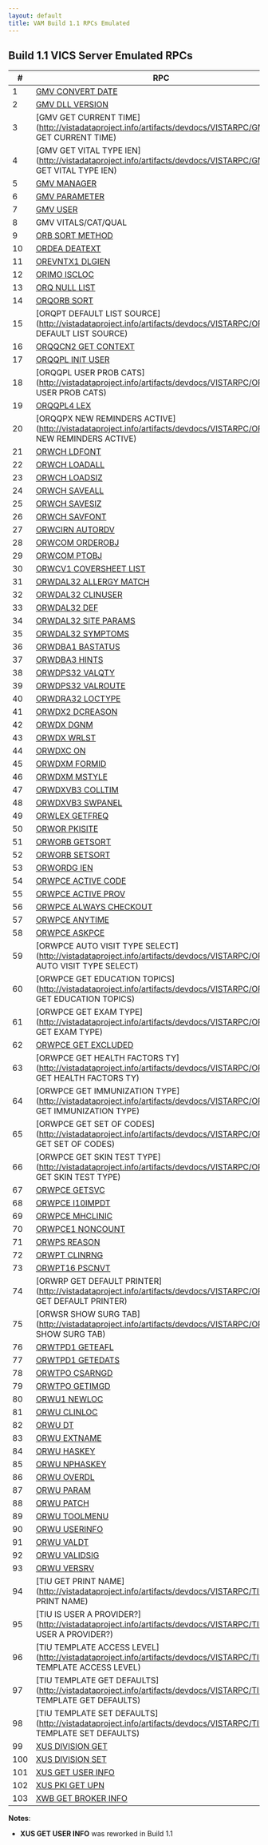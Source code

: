 ```yaml
---
layout: default
title: VAM Build 1.1 RPCs Emulated
---
```


## Build 1.1 VICS Server Emulated RPCs

| \# | RPC | Build |
| --- | --- | --- |
| 1 | [GMV CONVERT DATE](http://vistadataproject.info/artifacts/devdocs/VISTARPC/GMV_CONVERT_DATE) | B1 | 
| 2 | [GMV DLL VERSION](http://vistadataproject.info/artifacts/devdocs/VISTARPC/GMV_DLL_VERSION) | B1 | 
| 3 | [GMV GET CURRENT TIME](http://vistadataproject.info/artifacts/devdocs/VISTARPC/GMV GET CURRENT TIME) | B1 | 
| 4 | [GMV GET VITAL TYPE IEN](http://vistadataproject.info/artifacts/devdocs/VISTARPC/GMV GET VITAL TYPE IEN) | B1 | 
| 5 | [GMV MANAGER](http://vistadataproject.info/artifacts/devdocs/VISTARPC/GMV_MANAGER) | __B1.1__ | 
| 6 | [GMV PARAMETER](http://vistadataproject.info/artifacts/devdocs/VISTARPC/GMV_PARAMETER) | __B1.1__ | 
| 7 | [GMV USER](http://vistadataproject.info/artifacts/devdocs/VISTARPC/GMV_USER) | __B1.1__ | 
| 8 | GMV VITALS/CAT/QUAL | __B1.1__ | 
| 9 | [ORB SORT METHOD](http://vistadataproject.info/artifacts/devdocs/VISTARPC/ORB_SORT_METHOD) | B1 | 
| 10 | [ORDEA DEATEXT](http://vistadataproject.info/artifacts/devdocs/VISTARPC/ORDEA_DEATEXT) | B1 | 
| 11 | [OREVNTX1 DLGIEN](http://vistadataproject.info/artifacts/devdocs/VISTARPC/OREVNTX1_DLGIEN) | B1 | 
| 12 | [ORIMO ISCLOC](http://vistadataproject.info/artifacts/devdocs/VISTARPC/ORIMO_ISCLOC) | B1 | 
| 13 | [ORQ NULL LIST](http://vistadataproject.info/artifacts/devdocs/VISTARPC/ORQ_NULL_LIST) | B1 | 
| 14 | [ORQORB SORT](http://vistadataproject.info/artifacts/devdocs/VISTARPC/ORQORB_SORT) | B1 | 
| 15 | [ORQPT DEFAULT LIST SOURCE](http://vistadataproject.info/artifacts/devdocs/VISTARPC/ORQPT DEFAULT LIST SOURCE) | B1 | 
| 16 | [ORQQCN2 GET CONTEXT](http://vistadataproject.info/artifacts/devdocs/VISTARPC/ORQQCN2_GET_CONTEXT) | B1 | 
| 17 | [ORQQPL INIT USER](http://vistadataproject.info/artifacts/devdocs/VISTARPC/ORQQPL_INIT_USER) | __B1.1__ | 
| 18 | [ORQQPL USER PROB CATS](http://vistadataproject.info/artifacts/devdocs/VISTARPC/ORQQPL USER PROB CATS) | __B1.1__ | 
| 19 | [ORQQPL4 LEX](http://vistadataproject.info/artifacts/devdocs/VISTARPC/ORQQPL4_LEX) | __B1.1__ | 
| 20 | [ORQQPX NEW REMINDERS ACTIVE](http://vistadataproject.info/artifacts/devdocs/VISTARPC/ORQQPX NEW REMINDERS ACTIVE) | B1 | 
| 21 | [ORWCH LDFONT](http://vistadataproject.info/artifacts/devdocs/VISTARPC/ORWCH_LDFONT) | B1 | 
| 22 | [ORWCH LOADALL](http://vistadataproject.info/artifacts/devdocs/VISTARPC/ORWCH_LOADALL) | B1 | 
| 23 | [ORWCH LOADSIZ](http://vistadataproject.info/artifacts/devdocs/VISTARPC/ORWCH_LOADSIZ) | B1 | 
| 24 | [ORWCH SAVEALL](http://vistadataproject.info/artifacts/devdocs/VISTARPC/ORWCH_SAVEALL) | __B1.1__ | 
| 25 | [ORWCH SAVESIZ](http://vistadataproject.info/artifacts/devdocs/VISTARPC/ORWCH_SAVESIZ) | __B1.1__ | 
| 26 | [ORWCH SAVFONT](http://vistadataproject.info/artifacts/devdocs/VISTARPC/ORWCH_SAVFONT) | __B1.1__ | 
| 27 | [ORWCIRN AUTORDV](http://vistadataproject.info/artifacts/devdocs/VISTARPC/ORWCIRN_AUTORDV) | B1 | 
| 28 | [ORWCOM ORDEROBJ](http://vistadataproject.info/artifacts/devdocs/VISTARPC/ORWCOM_ORDEROBJ) | B1 | 
| 29 | [ORWCOM PTOBJ](http://vistadataproject.info/artifacts/devdocs/VISTARPC/ORWCOM_PTOBJ) | B1 | 
| 30 | [ORWCV1 COVERSHEET LIST](http://vistadataproject.info/artifacts/devdocs/VISTARPC/ORWCV1_COVERSHEET_LIST) | B1 | 
| 31 | [ORWDAL32 ALLERGY MATCH](http://vistadataproject.info/artifacts/devdocs/VISTARPC/ORWDAL32_ALLERGY_MATCH) | __B1.1__ | 
| 32 | [ORWDAL32 CLINUSER](http://vistadataproject.info/artifacts/devdocs/VISTARPC/ORWDAL32_CLINUSER) | B1 | 
| 33 | [ORWDAL32 DEF](http://vistadataproject.info/artifacts/devdocs/VISTARPC/ORWDAL32_DEF) | B1 | 
| 34 | [ORWDAL32 SITE PARAMS](http://vistadataproject.info/artifacts/devdocs/VISTARPC/ORWDAL32_SITE_PARAMS) | B1 | 
| 35 | [ORWDAL32 SYMPTOMS](http://vistadataproject.info/artifacts/devdocs/VISTARPC/ORWDAL32_SYMPTOMS) | __B1.1__ | 
| 36 | [ORWDBA1 BASTATUS](http://vistadataproject.info/artifacts/devdocs/VISTARPC/ORWDBA1_BASTATUS) | B1 | 
| 37 | [ORWDBA3 HINTS](http://vistadataproject.info/artifacts/devdocs/VISTARPC/ORWDBA3_HINTS) | __B1.1__ | 
| 38 | [ORWDPS32 VALQTY](http://vistadataproject.info/artifacts/devdocs/VISTARPC/ORWDPS32_VALQTY) | B1 | 
| 39 | [ORWDPS32 VALROUTE](http://vistadataproject.info/artifacts/devdocs/VISTARPC/ORWDPS32_VALROUTE) | B1 | 
| 40 | [ORWDRA32 LOCTYPE](http://vistadataproject.info/artifacts/devdocs/VISTARPC/ORWDRA32_LOCTYPE) | B1 | 
| 41 | [ORWDX2 DCREASON](http://vistadataproject.info/artifacts/devdocs/VISTARPC/ORWDX2_DCREASON) | B1 | 
| 42 | [ORWDX DGNM](http://vistadataproject.info/artifacts/devdocs/VISTARPC/ORWDX_DGNM) | B1 | 
| 43 | [ORWDX WRLST](http://vistadataproject.info/artifacts/devdocs/VISTARPC/ORWDX_WRLST) | B1 | 
| 44 | [ORWDXC ON](http://vistadataproject.info/artifacts/devdocs/VISTARPC/ORWDXC_ON) | B1 | 
| 45 | [ORWDXM FORMID](http://vistadataproject.info/artifacts/devdocs/VISTARPC/ORWDXM_FORMID) | __B1.1__ | 
| 46 | [ORWDXM MSTYLE](http://vistadataproject.info/artifacts/devdocs/VISTARPC/ORWDXM_MSTYLE) | B1 | 
| 47 | [ORWDXVB3 COLLTIM](http://vistadataproject.info/artifacts/devdocs/VISTARPC/ORWDXVB3_COLLTIM) | B1 | 
| 48 | [ORWDXVB3 SWPANEL](http://vistadataproject.info/artifacts/devdocs/VISTARPC/ORWDXVB3_SWPANEL) | B1 | 
| 49 | [ORWLEX GETFREQ](http://vistadataproject.info/artifacts/devdocs/VISTARPC/ORWLEX_GETFREQ) | __B1.1__ | 
| 50 | [ORWOR PKISITE](http://vistadataproject.info/artifacts/devdocs/VISTARPC/ORWOR_PKISITE) | B1 | 
| 51 | [ORWORB GETSORT](http://vistadataproject.info/artifacts/devdocs/VISTARPC/ORWORB_GETSORT) | B1 | 
| 52 | [ORWORB SETSORT](http://vistadataproject.info/artifacts/devdocs/VISTARPC/ORWORB_SETSORT) | __B1.1__ | 
| 53 | [ORWORDG IEN](http://vistadataproject.info/artifacts/devdocs/VISTARPC/ORWORDG_IEN) | B1 | 
| 54 | [ORWPCE ACTIVE CODE](http://vistadataproject.info/artifacts/devdocs/VISTARPC/ORWPCE_ACTIVE_CODE) | __B1.1__ | 
| 55 | [ORWPCE ACTIVE PROV](http://vistadataproject.info/artifacts/devdocs/VISTARPC/ORWPCE_ACTIVE_PROV) | __B1.1__ | 
| 56 | [ORWPCE ALWAYS CHECKOUT](http://vistadataproject.info/artifacts/devdocs/VISTARPC/ORWPCE_ALWAYS_CHECKOUT) | B1 | 
| 57 | [ORWPCE ANYTIME](http://vistadataproject.info/artifacts/devdocs/VISTARPC/ORWPCE_ANYTIME) | B1 | 
| 58 | [ORWPCE ASKPCE](http://vistadataproject.info/artifacts/devdocs/VISTARPC/ORWPCE_ASKPCE) | B1 | 
| 59 | [ORWPCE AUTO VISIT TYPE SELECT](http://vistadataproject.info/artifacts/devdocs/VISTARPC/ORWPCE AUTO VISIT TYPE SELECT) | B1 | 
| 60 | [ORWPCE GET EDUCATION TOPICS](http://vistadataproject.info/artifacts/devdocs/VISTARPC/ORWPCE GET EDUCATION TOPICS) | B1 | 
| 61 | [ORWPCE GET EXAM TYPE](http://vistadataproject.info/artifacts/devdocs/VISTARPC/ORWPCE GET EXAM TYPE) | B1 | 
| 62 | [ORWPCE GET EXCLUDED](http://vistadataproject.info/artifacts/devdocs/VISTARPC/ORWPCE_GET_EXCLUDED) | B1 | 
| 63 | [ORWPCE GET HEALTH FACTORS TY](http://vistadataproject.info/artifacts/devdocs/VISTARPC/ORWPCE GET HEALTH FACTORS TY) | B1 | 
| 64 | [ORWPCE GET IMMUNIZATION TYPE](http://vistadataproject.info/artifacts/devdocs/VISTARPC/ORWPCE GET IMMUNIZATION TYPE) | B1 | 
| 65 | [ORWPCE GET SET OF CODES](http://vistadataproject.info/artifacts/devdocs/VISTARPC/ORWPCE GET SET OF CODES) | B1 | 
| 66 | [ORWPCE GET SKIN TEST TYPE](http://vistadataproject.info/artifacts/devdocs/VISTARPC/ORWPCE GET SKIN TEST TYPE) | B1 | 
| 67 | [ORWPCE GETSVC](http://vistadataproject.info/artifacts/devdocs/VISTARPC/ORWPCE_GETSVC) | __B1.1__ | 
| 68 | [ORWPCE I10IMPDT](http://vistadataproject.info/artifacts/devdocs/VISTARPC/ORWPCE_I10IMPDT) | __B1.1__ | 
| 69 | [ORWPCE MHCLINIC](http://vistadataproject.info/artifacts/devdocs/VISTARPC/ORWPCE_MHCLINIC) | __B1.1__ | 
| 70 | [ORWPCE1 NONCOUNT](http://vistadataproject.info/artifacts/devdocs/VISTARPC/ORWPCE1_NONCOUNT) | B1 | 
| 71 | [ORWPS REASON](http://vistadataproject.info/artifacts/devdocs/VISTARPC/ORWPS_REASON) | B1 | 
| 72 | [ORWPT CLINRNG](http://vistadataproject.info/artifacts/devdocs/VISTARPC/ORWPT_CLINRNG) | B1 | 
| 73 | [ORWPT16 PSCNVT](http://vistadataproject.info/artifacts/devdocs/VISTARPC/ORWPT16_PSCNVT) | B1 | 
| 74 | [ORWRP GET DEFAULT PRINTER](http://vistadataproject.info/artifacts/devdocs/VISTARPC/ORWRP GET DEFAULT PRINTER) | __B1.1__ | 
| 75 | [ORWSR SHOW SURG TAB](http://vistadataproject.info/artifacts/devdocs/VISTARPC/ORWSR SHOW SURG TAB) | B1 | 
| 76 | [ORWTPD1 GETEAFL](http://vistadataproject.info/artifacts/devdocs/VISTARPC/ORWTPD1_GETEAFL) | B1 | 
| 77 | [ORWTPD1 GETEDATS](http://vistadataproject.info/artifacts/devdocs/VISTARPC/ORWTPD1_GETEDATS) | B1 | 
| 78 | [ORWTPO CSARNGD](http://vistadataproject.info/artifacts/devdocs/VISTARPC/ORWTPO_CSARNGD) | B1 | 
| 79 | [ORWTPO GETIMGD](http://vistadataproject.info/artifacts/devdocs/VISTARPC/ORWTPO_GETIMGD) | B1 | 
| 80 | [ORWU1 NEWLOC](http://vistadataproject.info/artifacts/devdocs/VISTARPC/ORWU1_NEWLOC) | B1 | 
| 81 | [ORWU CLINLOC](http://vistadataproject.info/artifacts/devdocs/VISTARPC/ORWU_CLINLOC) | B1 | 
| 82 | [ORWU DT](http://vistadataproject.info/artifacts/devdocs/VISTARPC/ORWU_DT) | B1 | 
| 83 | [ORWU EXTNAME](http://vistadataproject.info/artifacts/devdocs/VISTARPC/ORWU_EXTNAME) | __B1.1__ | 
| 84 | [ORWU HASKEY](http://vistadataproject.info/artifacts/devdocs/VISTARPC/ORWU_HASKEY) | __B1.1__ | 
| 85 | [ORWU NPHASKEY](http://vistadataproject.info/artifacts/devdocs/VISTARPC/ORWU_NPHASKEY) | __B1.1__ | 
| 86 | [ORWU OVERDL](http://vistadataproject.info/artifacts/devdocs/VISTARPC/ORWU_OVERDL) | B1 | 
| 87 | [ORWU PARAM](http://vistadataproject.info/artifacts/devdocs/VISTARPC/ORWU_PARAM) | B1 | 
| 88 | [ORWU PATCH](http://vistadataproject.info/artifacts/devdocs/VISTARPC/ORWU_PATCH) | __B1.1__ | 
| 89 | [ORWU TOOLMENU](http://vistadataproject.info/artifacts/devdocs/VISTARPC/ORWU_TOOLMENU) | B1 | 
| 90 | [ORWU USERINFO](http://vistadataproject.info/artifacts/devdocs/VISTARPC/ORWU_USERINFO) | __B1.1__ | 
| 91 | [ORWU VALDT](http://vistadataproject.info/artifacts/devdocs/VISTARPC/ORWU_VALDT) | B1 | 
| 92 | [ORWU VALIDSIG](http://vistadataproject.info/artifacts/devdocs/VISTARPC/ORWU_VALIDSIG) | B1 | 
| 93 | [ORWU VERSRV](http://vistadataproject.info/artifacts/devdocs/VISTARPC/ORWU_VERSRV) | B1 | 
| 94 | [TIU GET PRINT NAME](http://vistadataproject.info/artifacts/devdocs/VISTARPC/TIU GET PRINT NAME) | B1 | 
| 95 | [TIU IS USER A PROVIDER?](http://vistadataproject.info/artifacts/devdocs/VISTARPC/TIU IS USER A PROVIDER?) | __B1.1__ | 
| 96 | [TIU TEMPLATE ACCESS LEVEL](http://vistadataproject.info/artifacts/devdocs/VISTARPC/TIU TEMPLATE ACCESS LEVEL) | B1 | 
| 97 | [TIU TEMPLATE GET DEFAULTS](http://vistadataproject.info/artifacts/devdocs/VISTARPC/TIU TEMPLATE GET DEFAULTS) | B1 | 
| 98 | [TIU TEMPLATE SET DEFAULTS](http://vistadataproject.info/artifacts/devdocs/VISTARPC/TIU TEMPLATE SET DEFAULTS) | __B1.1__ | 
| 99 | [XUS DIVISION GET](http://vistadataproject.info/artifacts/devdocs/VISTARPC/XUS_DIVISION_GET) | __B1.1__ | 
| 100 | [XUS DIVISION SET](http://vistadataproject.info/artifacts/devdocs/VISTARPC/XUS_DIVISION_SET) | __B1.1__ | 
| 101 | [XUS GET USER INFO](http://vistadataproject.info/artifacts/devdocs/VISTARPC/XUS_GET_USER_INFO) | __B1.1__* | 
| 102 | [XUS PKI GET UPN](http://vistadataproject.info/artifacts/devdocs/VISTARPC/XUS_PKI_GET_UPN) | B1 | 
| 103 | [XWB GET BROKER INFO](http://vistadataproject.info/artifacts/devdocs/VISTARPC/XWB_GET_BROKER_INFO) | B1 | 

__Notes__: 
  * __XUS GET USER INFO__ was reworked in Build 1.1
